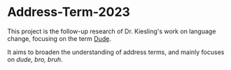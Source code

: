 # Address-Term-2023

This project is the follow-up research of Dr. Kiesling's work on language change, focusing on the term  [Dude](https://watermark.silverchair.com/ASp793_4Kiesling_art_pdf.pdf?token=AQECAHi208BE49Ooan9kkhW_Ercy7Dm3ZL_9Cf3qfKAc485ysgAAA2QwggNgBgkqhkiG9w0BBwagggNRMIIDTQIBADCCA0YGCSqGSIb3DQEHATAeBglghkgBZQMEAS4wEQQMxOqBGZxqaO0r4S4-AgEQgIIDFxfugmhKiw6R1-I-l7rEvBkJaeUjDjScnV3lAlp47xJ-mmBAAkcR4nMFU8eySVFDbuEJz_Bk7Q1zwTgZFkq6n0dpnIvL5C7_pJcSM3j3xQCrGlegteDUVoPu7CjP25ngvfLhp1Dd8y2rkIYxxyqgM7A5nWDjUSkMk57aP1b0J60ih77jo2fpHIgJMGPQgs01vZsk7qsUsUa6zZo3nLpPWu93wQlRCa_aRMR9udX3tczJR1MOnP7CDXaZQYzgvZyuav6PlOhIAHAZ45TpxmY7v2E7ZDHz5lAsUlC8YX1BROj_niDndVQllq-GMdv4W6tjzR9EgULweV058eZS404tkHNQJ0ISm-liZ1e15riZ8D1B1VDEF3b5SuxFfBCFPZkCQZteNMxqTUPs8uBWZoN2HMYAJATCz0GZMSC9yj65VtvQ2pPoPL8QSDjuUX95SUR5ncJW3iQUtGThE-M4IO24Jw3KX6kQevV8FkdnvdbyR5j1-iuQUt77Pq-zAHNlHBylw5e2ZIqFIl-lxSgHrAPs3Eru95bnlHxfo7OHOshlDQfogiqgkKVmLDn83Gk33P3pS6adjEoe9Q_bWSu5o8hD3D0KFM9G4AmHUDq-RGUn7KUCy8IZzfFegHWskXhmW3E8BPuuV7ZZ1oDB2AF-uUsjHZHXvc7EtOrHB66nWgGtfYH6wPrHpbpb4uJIaC6XdS4xCGK2Hzysk29WzuCBiHbQW6xOrVvp8iPWCdO6Att47M93LYIKT88PQe3K1LXIGaOnRc9GBwae8Gi1qkrFZ4uswpiqKq3YuNhgukN7o2mabfuRHPEjL3WG_M2B36TXdRgJeKn1ChOLO_XIa5cEV_--tRsc9ohj67ZY_-slMP4Gc-KHTuB4bg4GShXoT0wc1PTkw8_OZ_wBnUU4BaSMiBwJ1qavINO3WxSnalfGeZ4ae9t7I7XMfdC3vJtDcXQyxTHXylI5xXIqGFgpKCJ8O3bDGhxhvbx8OWdqNfGp8ByZobjzRDbY_MN19nF14omhFlwDGo5QiKosjaHW3RGQI_xc1N9vh-UgtIed).

It aims to broaden the understanding of address terms, and mainly focuses on *dude, bro, bruh*. 